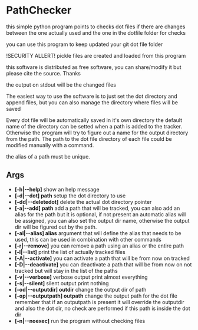 # PathChecker

this simple python program points to checks dot files if there are changes
between the one actually used and the one in the dotfile folder for checks

you can use this program to keep updated your git dot file folder

!SECURITY ALLERT! pickle files are created and loaded from this program

this software is distributed as free software, you can share/modify it
but please cite the source. Thanks

the output on stdout will be the changed files

The easiest way to use the software is to just set the dot directory and append
files, but you can also manage the directory where files will be saved

Every dot file will be automatically saved in it's own directory the default
name of the directory can be setted when a path is added to the tracker.
Otherwise the program will try to figure out a name for the output directory 
from the path.
The path to the dot file directory of each file could be modified manually with
a command.

the alias of a path must be unique.

## Args

* **[-h|--help]** show an help message
* **[-d|--dot] path** setup the dot directory to use
* **[-dd|--deletedot]** delete the actual dot directory pointer
* **[-a|--add] path** add a path that will be tracked, you can 
also add an alias for the path but it is optional, if not present an automatic 
alias will be assigned, you can also set the output dir name, otherwise the
output dir will be figured out by the path.
* **[-al|--alias] alias** argument that will define the alias that needs to be
used, this can be used in combination with other commands
* **[-r|--remove]** you can remove a path using an alias or the entire 
path
* **[-l|--list]** print the list of actually tracked files
* **[-A|--activate]** you can activate a path that will be from now on 
tracked 
* **[-D|--deactivate]** you can deactivate a path that will be from now
on not tracked but will stay in the list of the paths
* **[-v|--verbose]** verbose output print almost everything
* **[-s|--silent]** silent output print nothing
* **[-od|--outputdir] outdir** change the output dir of path
* **[-op|--outputpath] outpath** change the output path for the dot file
remember that if an outputpath is present it will override the outputdir and 
also the dot dir, no check are performed if this path is inside the dot dir
* **[-n|--noexec]** run the program without checking files
